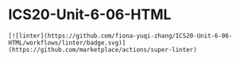 # ICS20-Unit-6-06-HTML
    [![linter](https://github.com/fiona-yuqi-zhang/ICS20-Unit-6-06-HTML/workflows/linter/badge.svg)](https://github.com/marketplace/actions/super-linter) 
